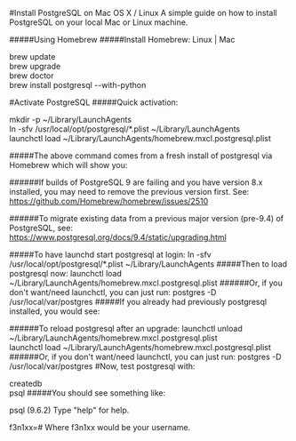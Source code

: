#Install PostgreSQL on Mac OS X / Linux A simple guide on how to install PostgreSQL on your local Mac or Linux machine.

#####Using Homebrew
#####Install Homebrew: Linux | Mac

brew update \
brew upgrade\
brew doctor \
brew install postgresql --with-python

#Activate PostgreSQL
#####Quick activation:

mkdir -p ~/Library/LaunchAgents \
ln -sfv /usr/local/opt/postgresql/*.plist ~/Library/LaunchAgents \
launchctl load ~/Library/LaunchAgents/homebrew.mxcl.postgresql.plist

#####The above command comes from a fresh install of postgresql via Homebrew which will show you:

######If builds of PostgreSQL 9 are failing and you have version 8.x installed, you may need to remove the previous version first. See:
  https://github.com/Homebrew/homebrew/issues/2510

######To migrate existing data from a previous major version (pre-9.4) of PostgreSQL, see:
  https://www.postgresql.org/docs/9.4/static/upgrading.html

#####To have launchd start postgresql at login:
  ln -sfv /usr/local/opt/postgresql/*.plist ~/Library/LaunchAgents
#####Then to load postgresql now:
  launchctl load ~/Library/LaunchAgents/homebrew.mxcl.postgresql.plist
######Or, if you don't want/need launchctl, you can just run:
  postgres -D /usr/local/var/postgres
#####If you already had previously postgresql installed, you would see:

######To reload postgresql after an upgrade:
  launchctl unload ~/Library/LaunchAgents/homebrew.mxcl.postgresql.plist \
  launchctl load ~/Library/LaunchAgents/homebrew.mxcl.postgresql.plist
######Or, if you don't want/need launchctl, you can just run:
  postgres -D /usr/local/var/postgres
#Now, test postgresql with:

createdb \
psql
#####You should see something like:

psql (9.6.2)
Type "help" for help.

f3n1xx=#
Where f3n1xx would be your username.
